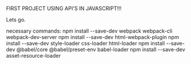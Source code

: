 FIRST PROJECT USING API'S IN JAVASCRIPT!!!

Lets go.


necessary commands: 
npm install --save-dev webpack webpack-cli webpack-dev-server
npm install --save-dev html-webpack-plugin
npm install --save-dev style-loader css-loader html-loader
npm install --save-dev @babel/core @babel/preset-env babel-loader
npm install --save-dev asset-resource-loader
